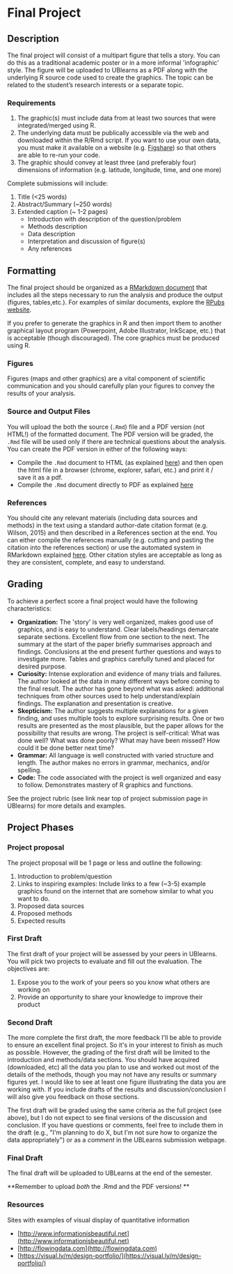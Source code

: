 # Final Project

## Description

The final project will consist of a multipart figure that tells a story.  You can do this as a traditional academic poster or in a more informal 'infographic' style.  The figure will be uploaded to UBlearns as a PDF along with the underlying R source code used to create the graphics.  The topic can be related to the student’s research interests or a separate topic.

### Requirements

1. The graphic(s) must include data from at least two sources that were integrated/merged using R.
2. The underlying data must be publically accessible via the web and downloaded within the R/Rmd script.  If you want to use your own data, you must make it available on a website (e.g. [Figshare](figshare.org)) so that others are able to re-run your code.
2. The graphic should convey at least three (and preferably four) dimensions of information (e.g.  latitude, longitude, time, and one more)

Complete submissions will include:

1.	Title (<25 words)
2.	Abstract/Summary (~250 words) 
3.	Extended caption (~ 1-2 pages)
    * Introduction with description of the question/problem
    *	Methods description
    * Data description
    * Interpretation and discussion of figure(s)
    * Any references

## Formatting

The final project should be organized as a [RMarkdown document](http://rmarkdown.rstudio.com) that includes all the steps necessary to run the analysis and produce the output (figures, tables,etc.).  For examples of similar documents, explore the [RPubs website](https://rpubs.com).    

If you prefer to generate the graphics in R and then import them to another graphical layout program (Powerpoint, Adobe Illustrator, InkScape, etc.) that is acceptable (though discouraged).  The core graphics must be produced using R.

### Figures
Figures (maps and other graphics) are a vital component of scientific communication and you should carefully plan your figures to convey the results of your analysis.  

### Source and Output Files

You will upload the both the source (`.Rmd`) 	file and a PDF version (not HTML!) of the formatted document.  The PDF version will be graded, the `.Rmd` file will be used only if there are technical questions about the analysis.   You can create the PDF version in either of the following ways:

* Compile the `.Rmd` document to HTML (as explained [here](http://rmarkdown.rstudio.com/html_document_format.html)) and then open the html file in a browser (chrome, explorer, safari, etc.) and print it / save it as a pdf.
* Compile the `.Rmd` document directly to PDF as explained [here](http://rmarkdown.rstudio.com/pdf_document_format.html) 

### References
You should cite any relevant materials (including data sources and methods) in the text using a standard author-date citation format (e.g. Wilson, 2015) and then described in a References section at the end.  You can either compile the references manually (e.g. cutting and pasting the citation into the references section) or use the automated system in RMarkdown explained [here](http://rmarkdown.rstudio.com/authoring_bibliographies_and_citations.html).   Other citation styles are acceptable as long as they are consistent, complete, and easy to understand.  

## Grading

To achieve a perfect score a final project would have the following characteristics: 

* **Organization:** The 'story' is very well organized, makes good use of graphics, and is easy to understand. Clear labels/headings demarcate separate sections. Excellent flow from one section to the next. The summary at the start of the paper briefly summarises approach and findings. Conclusions at the end present further questions and ways to investigate more. Tables and graphics carefully tuned and placed for desired purpose.
* **Curiosity:** Intense exploration and evidence of many trials and failures. The author looked at the data in many different ways before coming to the final result. The author has gone beyond what was asked: additional techniques from other sources used to help understand/explain findings. The explanation and presentation is creative.
* **Skepticism:** The author suggests multiple explanations for a given finding, and uses multiple tools to explore surprising results. One or two results are presented as the most plausible, but the paper allows for the possibility that results are wrong. The project is self-critical: What was done well? What was done poorly? What may have been missed? How could it be done better next time? 
* **Grammar:**  All language is well constructed with varied structure and length. The author makes no errors in grammar, mechanics, and/or spelling.
* **Code:** The code associated with the project is well organized and easy to follow.   Demonstrates mastery of R graphics and functions.

See the project rubric (see link near top of project submission page in UBlearns) for more details and examples.  

## Project Phases

### Project proposal

The project proposal will be 1 page or less and outline the following:

1.  Introduction to problem/question
2.  Links to inspiring examples:  Include links to a few (~3-5) example graphics found on the internet that are somehow similar to what you want to do.
2.  Proposed data sources
3.  Proposed methods
4.  Expected results

### First Draft
The first draft of your project will be assessed by your peers in UBlearns.  You will pick two projects to evaluate and fill out the evaluation.  The objectives are:

1. Expose you to the work of your peers so you know what others are working on
2. Provide an opportunity to share your knowledge to improve their product

### Second Draft

The more complete the first draft, the more feedback I'll be able to provide to ensure an excellent final project.  So it's in your interest to finish as much as possible.  However, the grading of the first draft will be limited to the introduction and methods/data sections.  You should have acquired (downloaded, etc) all the data you plan to use and worked out most of the details of the methods, though you may not have any results or summary figures yet.  I would like to see at least one figure illustrating the data you are working with.  If you include drafts of the results and discussion/conclusion I will also give you feedback on those sections.  

The first draft will be graded using the same criteria as the full project (see above), but I do not expect to see final versions of the discussion and conclusion.  If you have questions or comments, feel free to include them in the draft (e.g., "I'm planning to do X, but I'm not sure how to organize the data appropriately") or as a _comment_ in the UBLearns submission webpage.  

### Final Draft

The final draft will be uploaded to UBLearns at the end of the semester.

**Remember to upload _both_ the .Rmd and the PDF versions! **

### Resources

Sites with examples of visual display of quantitative information 

* [http://www.informationisbeautiful.net](http://www.informationisbeautiful.net)
* [http://flowingdata.com](http://flowingdata.com)
* [https://visual.ly/m/design-portfolio/](https://visual.ly/m/design-portfolio/) 

